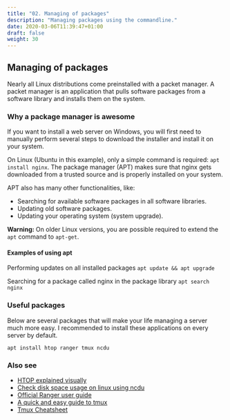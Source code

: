 ```yaml
---
title: "02. Managing of packages"
description: "Managing packages using the commandline."
date: 2020-03-06T11:39:47+01:00
draft: false
weight: 30
---
```


## Managing of packages

Nearly all Linux distributions come preinstalled with a packet manager. A packet manager is an application that pulls software packages from a software library and installs them on the system.

### Why a package manager is awesome

If you want to install a web server on Windows, you will first need to manually perform several steps to download the installer and install it on your system.

On Linux \(Ubuntu in this example\), only a simple command is required: `apt install nginx`. The package manager \(APT\) makes sure that nginx gets downloaded from a trusted source and is properly installed on your system.

APT also has many other functionalities, like:

* Searching for available software packages in all software libraries.
* Updating old software packages.
* Updating your operating system \(system upgrade\).

**Warning:** On older Linux versions, you are possible required to extend the `apt` command to `apt-get`.

#### Examples of using apt

Performing updates on all installed packages `apt update && apt upgrade`

Searching for a package called nginx in the package library `apt search nginx`

### Useful packages

Below are several packages that will make your life managing a server much more easy. I recommended to install these applications on every server by default.

`apt install htop ranger tmux ncdu`  

### Also see

* [HTOP explained visually](https://codeahoy.com/2017/01/20/hhtop-explained-visually/)
* [Check disk space usage on linux using ncdu](https://www.ostechnix.com/check-disk-space-usage-linux-using-ncdu/)
* [Official Ranger user guide](https://github.com/ranger/ranger/wiki/Official-user-guide)
* [A quick and easy guide to tmux](http://www.hamvocke.com/blog/a-quick-and-easy-guide-to-tmux/)
* [Tmux Cheatsheet](https://gist.github.com/MohamedAlaa/2961058)
